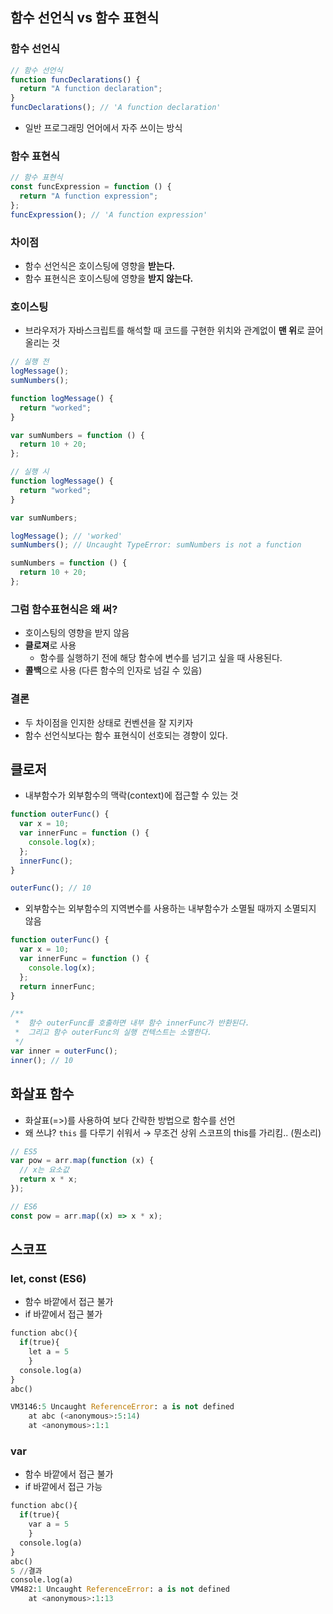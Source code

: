 ## 함수 선언식 vs 함수 표현식

### 함수 선언식

```jsx
// 함수 선언식
function funcDeclarations() {
  return "A function declaration";
}
funcDeclarations(); // 'A function declaration'
```

- 일반 프로그래밍 언어에서 자주 쓰이는 방식

### 함수 표현식

```jsx
// 함수 표현식
const funcExpression = function () {
  return "A function expression";
};
funcExpression(); // 'A function expression'
```

### 차이점

- 함수 선언식은 호이스팅에 영향을 **받는다.**
- 함수 표현식은 호이스팅에 영향을 **받지 않는다.**

### 호이스팅

- 브라우저가 자바스크립트를 해석할 때 코드를 구현한 위치와 관계없이 **맨 위**로 끌어 올리는 것

```jsx
// 실행 전
logMessage();
sumNumbers();

function logMessage() {
  return "worked";
}

var sumNumbers = function () {
  return 10 + 20;
};
```

```jsx
// 실행 시
function logMessage() {
  return "worked";
}

var sumNumbers;

logMessage(); // 'worked'
sumNumbers(); // Uncaught TypeError: sumNumbers is not a function

sumNumbers = function () {
  return 10 + 20;
};
```

### 그럼 함수표현식은 왜 써?

- 호이스팅의 영향을 받지 않음
- **클로져**로 사용
  - 함수를 실행하기 전에 해당 함수에 변수를 넘기고 싶을 때 사용된다.
- **콜백**으로 사용 (다른 함수의 인자로 넘길 수 있음)

### 결론

- 두 차이점을 인지한 상태로 컨벤션을 잘 지키자
- 함수 선언식보다는 함수 표현식이 선호되는 경향이 있다.

## 클로저

- 내부함수가 외부함수의 맥락(context)에 접근할 수 있는 것

```jsx
function outerFunc() {
  var x = 10;
  var innerFunc = function () {
    console.log(x);
  };
  innerFunc();
}

outerFunc(); // 10
```

- 외부함수는 외부함수의 지역변수를 사용하는 내부함수가 소멸될 때까지 소멸되지 않음

```jsx
function outerFunc() {
  var x = 10;
  var innerFunc = function () {
    console.log(x);
  };
  return innerFunc;
}

/**
 *  함수 outerFunc를 호출하면 내부 함수 innerFunc가 반환된다.
 *  그리고 함수 outerFunc의 실행 컨텍스트는 소멸한다.
 */
var inner = outerFunc();
inner(); // 10
```

## 화살표 함수

- 화살표(=>)를 사용하여 보다 간략한 방법으로 함수를 선언
- 왜 쓰냐? `this` 를 다루기 쉬워서 → 무조건 상위 스코프의 this를 가리킴.. (뭔소리)

```jsx
// ES5
var pow = arr.map(function (x) {
  // x는 요소값
  return x * x;
});
```

```jsx
// ES6
const pow = arr.map((x) => x * x);
```

## 스코프

### let, const (ES6)

- 함수 바깥에서 접근 불가
- if 바깥에서 접근 불가

```python
function abc(){
  if(true){
    let a = 5
    }
  console.log(a)
}
abc()

VM3146:5 Uncaught ReferenceError: a is not defined
    at abc (<anonymous>:5:14)
    at <anonymous>:1:1
```

### var

- 함수 바깥에서 접근 불가
- if 바깥에서 접근 가능

```python
function abc(){
  if(true){
    var a = 5
    }
  console.log(a)
}
abc()
5 //결과
console.log(a)
VM482:1 Uncaught ReferenceError: a is not defined
    at <anonymous>:1:13
```
